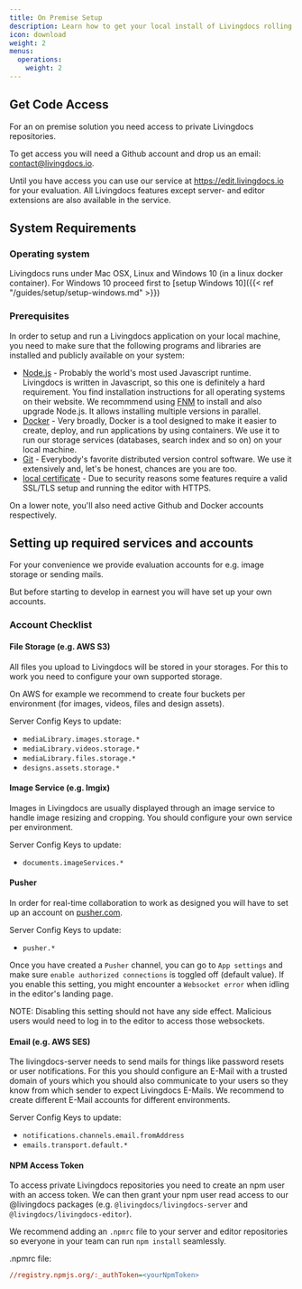 ```yaml
---
title: On Premise Setup
description: Learn how to get your local install of Livingdocs rolling.
icon: download
weight: 2
menus:
  operations:
    weight: 2
---
```


## Get Code Access

For an on premise solution you need access to private Livingdocs repositories.

To get access you will need a Github account and drop us an email: <contact@livingdocs.io>.

Until you have access you can use our service at <https://edit.livingdocs.io> for your evaluation. All Livingdocs features except server- and editor extensions are also available in the service.

## System Requirements

### Operating system

Livingdocs runs under Mac OSX, Linux and Windows 10 (in a linux docker container). For Windows 10 proceed first to [setup Windows 10]({{< ref "/guides/setup/setup-windows.md" >}})

### Prerequisites

In order to setup and run a Livingdocs application on your local machine, you need to make sure that the following programs and libraries are installed and publicly available on your system:

- [Node.js](https://nodejs.org) - Probably the world's most used Javascript runtime. Livingdocs is written in Javascript, so this one is definitely a hard requirement. You find installation instructions for all operating systems on their website. We recommmend using [FNM](https://github.com/Schniz/fnm) to install and also upgrade Node.js. It allows installing multiple versions in parallel.
- [Docker](https://docs.docker.com/get-started/) - Very broadly, Docker is a tool designed to make it easier to create, deploy, and run applications by using containers. We use it to run our storage services (databases, search index and so on) on your local machine.
- [Git](https://git-scm.com/book/en/v2/Getting-Started-Installing-Git) - Everybody's favorite distributed version control software. We use it extensively and, let's be honest, chances are you are too.
- [local certificate](https://github.com/livingdocsIO/livingdocs-editor/blob/master/config/cert.js) - Due to security reasons some features require a valid SSL/TLS setup and running the editor with HTTPS.

On a lower note, you'll also need active Github and Docker accounts respectively.

## Setting up required services and accounts

For your convenience we provide evaluation accounts for e.g. image storage or sending mails.

But before starting to develop in earnest you will have set up your own accounts.

### Account Checklist

#### File Storage (e.g. AWS S3)

All files you upload to Livingdocs will be stored in your storages. For this to work you need to configure your own supported storage.

On AWS for example we recommend to create four buckets per environment (for images, videos, files and design assets).

Server Config Keys to update:
  * `mediaLibrary.images.storage.*`
  * `mediaLibrary.videos.storage.*`
  * `mediaLibrary.files.storage.*`
  * `designs.assets.storage.*`

#### Image Service (e.g. Imgix)

Images in Livingdocs are usually displayed through an image service to handle image resizing and cropping. You should configure your own service per environment.

Server Config Keys to update:
  * `documents.imageServices.*`

#### Pusher

In order for real-time collaboration to work as designed you will have to set up an account on [pusher.com](https://pusher.com).

Server Config Keys to update:
  * `pusher.*`

Once you have created a `Pusher` channel, you can go to `App settings` and make sure `enable authorized connections` is toggled off (default value). If you enable this setting, you might encounter a `Websocket error` when idling in the editor's landing page.

NOTE: Disabling this setting should not have any side effect. Malicious users would need to log in to the editor to access those websockets.

#### Email (e.g. AWS SES)

The livingdocs-server needs to send mails for things like password resets or user notifications. For this you should configure an E-Mail with a trusted domain of yours which you should also communicate to your users so they know from which sender to expect Livingdocs E-Mails. We recommend to create different E-Mail accounts for different environments.

Server Config Keys to update:
  * `notifications.channels.email.fromAddress`
  * `emails.transport.default.*`

#### NPM Access Token

To access private Livingdocs repositories you need to create an npm user with an access token. We can then grant your npm user read access to our @livingdocs packages (e.g. `@livingdocs/livingdocs-server` and `@livingdocs/livingdocs-editor`).

We recommend adding an `.npmrc` file to your server and editor repositories so everyone in your team can run `npm install` seamlessly.

.npmrc file:

```ini
//registry.npmjs.org/:_authToken=<yourNpmToken>
```
